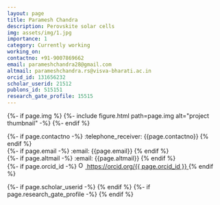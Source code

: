 ```yaml
---
layout: page
title: Paramesh Chandra
description: Perovskite solar cells
img: assets/img/1.jpg
importance: 1
category: Currently working
working_on: 
contactno: +91-9007869662
email: parameshchandra28@gmail.com
altmail: parameshchandra.rs@visva-bharati.ac.in
orcid_id: 131656232
scholar_userid: 21512
publons_id: 515151
research_gate_profile: 15515
---
```

{%- if page.img %}
        {%- include figure.html
          path=page.img
          alt="project thumbnail" -%}
{%- endif %}
 
<div>
<div>
{%- if page.contactno -%}
:telephone_receiver:  {{page.contactno}} 
{% endif %}
</div>

<div>
{%- if page.email -%}
:email: {{page.email}}
{% endif %}
</div>
<div>
{%- if page.altmail -%}
:email: {{page.altmail}}
{% endif %}
</div>
<div>
{%- if page.orcid_id -%}
<a href="https://orcid.org/{{ page.orcid_id }}">
<img alt="ORCID logo" src="https://info.orcid.org/wp-content/uploads/2019/11/orcid_16x16.png" width="16" height="16" />
https://orcid.org/{{ page.orcid_id }}
</a>
{% endif %}
</div>

{%- if page.scholar_userid -%}
<a href="https://scholar.google.com/citations?user={{ page.scholar_userid }}" title="Google Scholar"><i class="ai ai-google-scholar"></i></a>
{% endif %}
{%- if page.research_gate_profile -%}
<a href="https://www.researchgate.net/profile/{{page.research_gate_profile}}/" title="ResearchGate"><i class="ai ai-researchgate"></i></a>
{% endif %}

